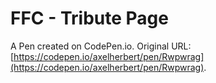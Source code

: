 # FFC - Tribute Page

A Pen created on CodePen.io. Original URL: [https://codepen.io/axelherbert/pen/Rwpwrag](https://codepen.io/axelherbert/pen/Rwpwrag).


